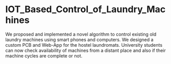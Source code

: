# IOT_Based_Control_of_Laundry_Machines
We proposed and implemented a novel algorithm to control existing old laundry machines using smart phones and computers. We designed a custom PCB and Web-App for the hostel laundromats. University students can now check availability of machines from a distant place and also if their machine cycles are complete or not. 
